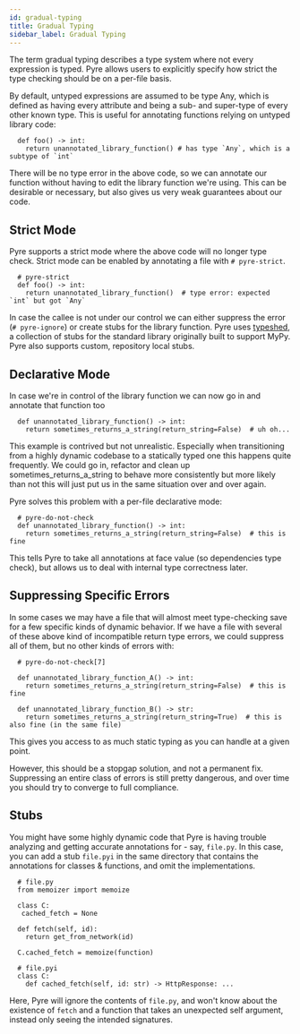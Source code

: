 ```yaml
---
id: gradual-typing
title: Gradual Typing
sidebar_label: Gradual Typing
---
```


The term gradual typing describes a type system where not every expression is typed.
Pyre allows users to explicitly specify how strict the type checking should be on a per-file basis.

By default, untyped expressions are assumed to be type Any, which is defined as having
every attribute and being a sub- and super-type of every other known type.
This is useful for annotating functions relying on untyped library code:

```
  def foo() -> int:
    return unannotated_library_function() # has type `Any`, which is a subtype of `int`
```

There will be no type error in the above code, so we can annotate our function without
having to edit the library function we're using.
This can be desirable or necessary, but also gives us very weak guarantees about our code.

## Strict Mode

Pyre supports a strict mode where the above code will no longer type check.
Strict mode can be enabled by annotating a file with `# pyre-strict`.

```
  # pyre-strict
  def foo() -> int:
    return unannotated_library_function()  # type error: expected `int` but got `Any`
```
In case the callee is not under our control we can either suppress the error
(`# pyre-ignore`) or create stubs for the library function.
Pyre uses [typeshed](https://github.com/python/typeshed), a collection of stubs
for the standard library originally built to support MyPy.
Pyre also supports custom, repository local stubs.

## Declarative Mode

In case we're in control of the library function we can now go in and annotate that function too

```
  def unannotated_library_function() -> int:
    return sometimes_returns_a_string(return_string=False)  # uh oh...
```
This example is contrived but not unrealistic. Especially when transitioning from a highly dynamic
codebase to a statically typed one this happens quite frequently.
We could go in, refactor and clean up sometimes_returns_a_string to behave more consistently
but more likely than not this will just put us in the same situation over and over again.

Pyre solves this problem with a per-file declarative mode:
```
  # pyre-do-not-check
  def unannotated_library_function() -> int:
    return sometimes_returns_a_string(return_string=False)  # this is fine
```
This tells Pyre to take all annotations at face value (so dependencies type check),
but allows us to deal with internal type correctness later.

## Suppressing Specific Errors

In some cases we may have a file that will almost meet type-checking save for a few specific kinds
of dynamic behavior.
If we have a file with several of these above kind of incompatible return type errors, we could
suppress all of them, but no other kinds of errors with:

```
  # pyre-do-not-check[7]

  def unannotated_library_function_A() -> int:
    return sometimes_returns_a_string(return_string=False)  # this is fine

  def unannotated_library_function_B() -> str:
    return sometimes_returns_a_string(return_string=True)  # this is also fine (in the same file)
```

This gives you access to as much static typing as you can handle at a given point.

However, this should be a stopgap solution, and not a permanent fix.  Suppressing an entire class
of errors is still pretty dangerous, and over time you should try to converge to full compliance.

## Stubs

You might have some highly dynamic code that Pyre is having trouble analyzing and
getting accurate annotations for - say, `file.py`.
In this case, you can add a stub `file.pyi` in the same directory that contains
the annotations for classes & functions, and omit the implementations.

```
  # file.py
  from memoizer import memoize

  class C:
   cached_fetch = None

  def fetch(self, id):
    return get_from_network(id)

  C.cached_fetch = memoize(function)

  # file.pyi
  class C:
    def cached_fetch(self, id: str) -> HttpResponse: ...
```
Here, Pyre will ignore the contents of `file.py`, and won't know about the existence
of `fetch` and a function that takes an unexpected self argument,
instead only seeing the intended signatures.
